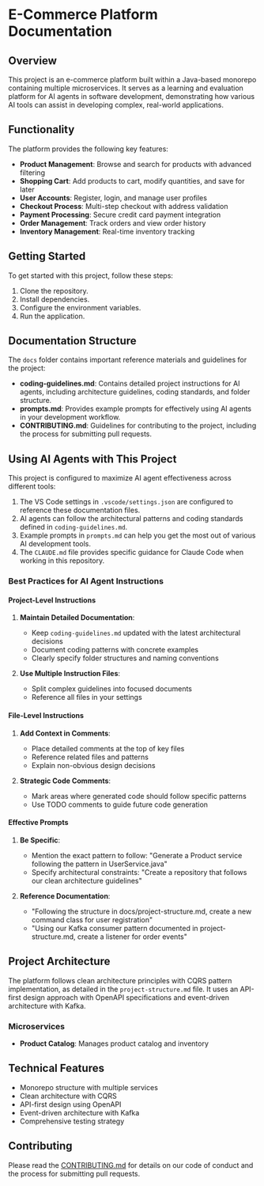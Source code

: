 # E-Commerce Platform Documentation

## Overview
This project is an e-commerce platform built within a Java-based monorepo containing multiple microservices. It serves as a learning and evaluation platform for AI agents in software development, demonstrating how various AI tools can assist in developing complex, real-world applications.

## Functionality
The platform provides the following key features:

- **Product Management**: Browse and search for products with advanced filtering
- **Shopping Cart**: Add products to cart, modify quantities, and save for later
- **User Accounts**: Register, login, and manage user profiles
- **Checkout Process**: Multi-step checkout with address validation
- **Payment Processing**: Secure credit card payment integration
- **Order Management**: Track orders and view order history
- **Inventory Management**: Real-time inventory tracking

## Getting Started
To get started with this project, follow these steps:

1. Clone the repository.
2. Install dependencies.
3. Configure the environment variables.
4. Run the application.

## Documentation Structure
The `docs` folder contains important reference materials and guidelines for the project:

- **coding-guidelines.md**: Contains detailed project instructions for AI agents, including architecture guidelines, coding standards, and folder structure.
- **prompts.md**: Provides example prompts for effectively using AI agents in your development workflow.
- **CONTRIBUTING.md**: Guidelines for contributing to the project, including the process for submitting pull requests.

## Using AI Agents with This Project
This project is configured to maximize AI agent effectiveness across different tools:

1. The VS Code settings in `.vscode/settings.json` are configured to reference these documentation files.
2. AI agents can follow the architectural patterns and coding standards defined in `coding-guidelines.md`.
3. Example prompts in `prompts.md` can help you get the most out of various AI development tools.
4. The `CLAUDE.md` file provides specific guidance for Claude Code when working in this repository.

### Best Practices for AI Agent Instructions

#### Project-Level Instructions
1. **Maintain Detailed Documentation**:
   - Keep `coding-guidelines.md` updated with the latest architectural decisions
   - Document coding patterns with concrete examples
   - Clearly specify folder structures and naming conventions

2. **Use Multiple Instruction Files**:
   - Split complex guidelines into focused documents
   - Reference all files in your settings

#### File-Level Instructions
1. **Add Context in Comments**:
   - Place detailed comments at the top of key files
   - Reference related files and patterns
   - Explain non-obvious design decisions

2. **Strategic Code Comments**:
   - Mark areas where generated code should follow specific patterns
   - Use TODO comments to guide future code generation

#### Effective Prompts
1. **Be Specific**:
   - Mention the exact pattern to follow: "Generate a Product service following the pattern in UserService.java"
   - Specify architectural constraints: "Create a repository that follows our clean architecture guidelines"

2. **Reference Documentation**:
   - "Following the structure in docs/project-structure.md, create a new command class for user registration"
   - "Using our Kafka consumer pattern documented in project-structure.md, create a listener for order events"

## Project Architecture
The platform follows clean architecture principles with CQRS pattern implementation, as detailed in the `project-structure.md` file. It uses an API-first design approach with OpenAPI specifications and event-driven architecture with Kafka.

### Microservices
- **Product Catalog**: Manages product catalog and inventory

## Technical Features
- Monorepo structure with multiple services
- Clean architecture with CQRS
- API-first design using OpenAPI
- Event-driven architecture with Kafka
- Comprehensive testing strategy

## Contributing
Please read the [CONTRIBUTING.md](CONTRIBUTING.md) for details on our code of conduct and the process for submitting pull requests.
